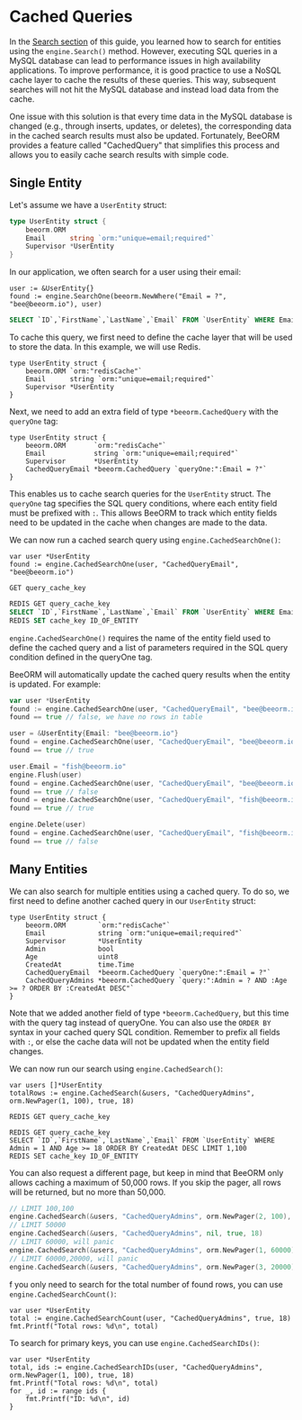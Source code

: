 # Cached Queries

In the [Search section](/guide/search.html) of this guide, you learned how to search for entities using the `engine.Search()` method. However, executing SQL queries in a MySQL database can lead to performance issues in high availability applications. To improve performance, it is good practice to use a NoSQL cache layer to cache the results of these queries. This way, subsequent searches will not hit the MySQL database and instead load data from the cache.

One issue with this solution is that every time data in the MySQL database is changed (e.g., through inserts, updates, or deletes), the corresponding data in the cached search results must also be updated. Fortunately, BeeORM provides a feature called "CachedQuery" that simplifies this process and allows you to easily cache search results with simple code.

## Single Entity

Let's assume we have a `UserEntity` struct:

```go
type UserEntity struct {
	beeorm.ORM
    Email      string `orm:"unique=email;required"` 
    Supervisor *UserEntity
}
```

In our application, we often search for a user using their email:

```go{2}
user := &UserEntity{}
found := engine.SearchOne(beeorm.NewWhere("Email = ?", "bee@beeorm.io"), user)
```

```sql
SELECT `ID`,`FirstName`,`LastName`,`Email` FROM `UserEntity` WHERE Email = "bee@beeorm.io" LIMIT 1
```

To cache this query, we first need to define the cache layer that will be used to store the data. In this example, we will use Redis.

```go{2}
type UserEntity struct {
	beeorm.ORM `orm:"redisCache"`
    Email      string `orm:"unique=email;required"` 
    Supervisor *UserEntity
}
```

Next, we need to add an extra field of type `*beeorm.CachedQuery` with the `queryOne` tag:

```go{5}
type UserEntity struct {
	beeorm.ORM       `orm:"redisCache"`
    Email            string `orm:"unique=email;required"` 
    Supervisor       *UserEntity
    CachedQueryEmail *beeorm.CachedQuery `queryOne:":Email = ?"`
}
```

This enables us to cache search queries for the `UserEntity` struct. The `queryOne` tag specifies the SQL query conditions, where each entity field must be prefixed with `:`. This allows BeeORM to track which entity fields need to be updated in the cache when changes are made to the data.

We can now run a cached search query using `engine.CachedSearchOne()`:

```go{2}
var user *UserEntity
found := engine.CachedSearchOne(user, "CachedQueryEmail", "bee@beeorm.io")
```

```redis
GET query_cache_key
```

```sql
REDIS GET query_cache_key
SELECT `ID`,`FirstName`,`LastName`,`Email` FROM `UserEntity` WHERE Email = "bee@beeorm.io" LIMIT 1
REDIS SET cache_key ID_OF_ENTITY
```

`engine.CachedSearchOne()` requires the name of the entity field used to define the cached query and a list of parameters required in the SQL query condition defined in the queryOne tag.

BeeORM will automatically update the cached query results when the entity is updated. For example:

```go
var user *UserEntity
found := engine.CachedSearchOne(user, "CachedQueryEmail", "bee@beeorm.io")
found == true // false, we have no rows in table

user = &UserEntity{Email: "bee@beeorm.io"}
found = engine.CachedSearchOne(user, "CachedQueryEmail", "bee@beeorm.io")
found == true // true

user.Email = "fish@beeorm.io"
engine.Flush(user)
found = engine.CachedSearchOne(user, "CachedQueryEmail", "bee@beeorm.io")
found == true // false
found = engine.CachedSearchOne(user, "CachedQueryEmail", "fish@beeorm.io")
found == true // true

engine.Delete(user)
found = engine.CachedSearchOne(user, "CachedQueryEmail", "fish@beeorm.io")
found == true // false
```

## Many Entities

We can also search for multiple entities using a cached query. To do so, we first need to define another cached query in our `UserEntity` struct:

```go{9}
type UserEntity struct {
	beeorm.ORM        `orm:"redisCache"`
    Email             string `orm:"unique=email;required"` 
    Supervisor        *UserEntity
    Admin             bool
    Age               uint8
    CreatedAt         time.Time
    CachedQueryEmail  *beeorm.CachedQuery `queryOne:":Email = ?"`
    CachedQueryAdmins *beeorm.CachedQuery `query:":Admin = ? AND :Age >= ? ORDER BY :CreatedAt DESC"`
}
```

Note that we added another field of type `*beeorm.CachedQuery`, but this time with the query tag instead of queryOne. You can also use the `ORDER BY` syntax in your cached query SQL condition. Remember to prefix all fields with `:`, or else the cache data will not be updated when the entity field changes.

We can now run our search using `engine.CachedSearch()`:

```go{2}
var users []*UserEntity
totalRows := engine.CachedSearch(&users, "CachedQueryAdmins", orm.NewPager(1, 100), true, 18)
```

```queries hits
REDIS GET query_cache_key
```

```queries misses
REDIS GET query_cache_key
SELECT `ID`,`FirstName`,`LastName`,`Email` FROM `UserEntity` WHERE Admin = 1 AND Age >= 18 ORDER BY CreatedAt DESC LIMIT 1,100
REDIS SET cache_key ID_OF_ENTITY
```

You can also request a different page, but keep in mind that BeeORM only allows caching a maximum of 50,000 rows. If you skip the pager, all rows will be returned, but no more than 50,000.

```go
// LIMIT 100,100
engine.CachedSearch(&users, "CachedQueryAdmins", orm.NewPager(2, 100), true, 18)
// LIMIT 50000
engine.CachedSearch(&users, "CachedQueryAdmins", nil, true, 18)
// LIMIT 60000, will panic
engine.CachedSearch(&users, "CachedQueryAdmins", orm.NewPager(1, 60000), true, 18)
// LIMIT 60000,20000, will panic
engine.CachedSearch(&users, "CachedQueryAdmins", orm.NewPager(3, 20000), true, 18)
```

f you only need to search for the total number of found rows, you can use `engine.CachedSearchCount()`:

```go{2}
var user *UserEntity
total := engine.CachedSearchCount(user, "CachedQueryAdmins", true, 18)
fmt.Printf("Total rows: %d\n", total) 
```
To search for primary keys, you can use `engine.CachedSearchIDs()`:

```go{2}
var user *UserEntity
total, ids := engine.CachedSearchIDs(user, "CachedQueryAdmins", orm.NewPager(1, 100), true, 18)
fmt.Printf("Total rows: %d\n", total) 
for _, id := range ids {
    fmt.Printf("ID: %d\n", id) 
}
```